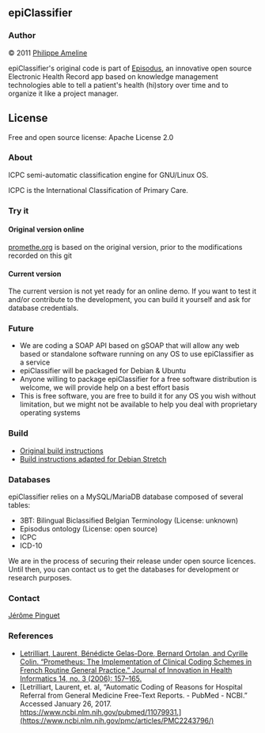 ## epiClassifier

### Author
© 2011  [Philippe Ameline](https://twitter.com/p_ameline)

epiClassifier's original code is part of [Episodus](https://sourceforge.net/projects/episodus/), an innovative open source Electronic Health Record app based on knowledge management technologies able to tell a patient's health (hi)story over time and to organize it like a project manager.

## License
Free and open source license: Apache License 2.0

### About
ICPC semi-automatic classification engine for GNU/Linux OS.

ICPC is the International Classification of Primary Care.

### Try it

#### Original version online 
[promethe.org](http://promethe.org) is based on the original version, prior to the modifications recorded on this git

#### Current version
The current version is not yet ready for an online demo. If you want to test it and/or contribute to the development, you can build it yourself and ask for database credentials.

### Future

* We are coding a SOAP API based on gSOAP that will allow any web based or standalone software running on any OS to use epiClassifier as a service
* epiClassifier will be packaged for Debian & Ubuntu
* Anyone willing to package epiClassifier for a free software distribution is welcome, we will provide help on a best effort basis
* This is free software, you are free to build it for any OS you wish without limitation, but we might not be available to help you deal with proprietary operating systems

### Build
* [Original build instructions](http://philippe.ameline.free.fr/epiClassifier/instructions.htm)
* [Build instructions adapted for Debian Stretch](BUILD.md)

### Databases

epiClassifier relies on a MySQL/MariaDB database composed of several tables:

* 3BT: Bilingual Biclassified Belgian Terminology (License: unknown)
* Episodus ontology (License: open source)
* ICPC
* ICD-10

We are in the process of securing their release under open source licences. Until then, you can contact us to get the databases for development or research purposes.

### Contact

[Jérôme Pinguet](https://twitter.com/medecinelibre)

### References
* [Letrilliart, Laurent, Bénédicte Gelas-Dore, Bernard Ortolan, and Cyrille Colin. “Prometheus: The Implementation of Clinical Coding Schemes in French Routine General Practice.” Journal of Innovation in Health Informatics 14, no. 3 (2006): 157–165.](http://hijournal.bcs.org/index.php/jhi/article/view/626)
* [Letrilliart, Laurent, et. al, “Automatic Coding of Reasons for Hospital Referral from General Medicine Free-Text Reports. - PubMed - NCBI.” Accessed January 26, 2017. https://www.ncbi.nlm.nih.gov/pubmed/11079931.](https://www.ncbi.nlm.nih.gov/pmc/articles/PMC2243796/)

